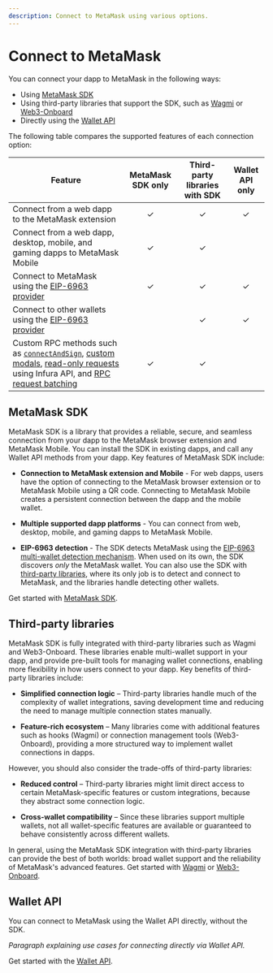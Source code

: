 ```yaml
---
description: Connect to MetaMask using various options.
---
```


# Connect to MetaMask

You can connect your dapp to MetaMask in the following ways:

- Using [MetaMask SDK](metamask-sdk/index.md)
- Using third-party libraries that support the SDK, such as [Wagmi](3rd-party-libraries/wagmi.md) or
  [Web3-Onboard](3rd-party-libraries/web3-onboard.md)
- Directly using the [Wallet API](wallet-api.md)

The following table compares the supported features of each connection option:

| Feature                                                                                                                                                                                                                                                                                            | MetaMask SDK only | Third-party libraries with SDK | Wallet API only |
|----------------------------------------------------------------------------------------------------------------------------------------------------------------------------------------------------------------------------------------------------------------------------------------------------|:-----------------:|:------------------------------:|:---------------:|
| Connect from a web dapp to the MetaMask extension                                                                                                                                                                                                                                                  |         ✓         |               ✓                |        ✓        |
| Connect from a web dapp, desktop, mobile, and gaming dapps to MetaMask Mobile                                                                                                                                                                                                                      |         ✓         |               ✓                |                 |
| Connect to MetaMask using the [EIP-6963 provider](../concepts/wallet-interoperability.md)                                                                                                                                                                                                          |         ✓         |               ✓                |        ✓        |
| Connect to other wallets using the [EIP-6963 provider](../concepts/wallet-interoperability.md)                                                                                                                                                                                                     |                   |               ✓                |        ✓        |
| Custom RPC methods such as [`connectAndSign`](../how-to/sign-data/connect-and-sign.md), [custom modals](../how-to/display/display-custom-modals.md), [read-only requests](../how-to/make-read-only-requests.md) using Infura API, and [RPC request batching](../how-to/batch-json-rpc-requests.md) |         ✓         |               ✓                |                 |

## MetaMask SDK

MetaMask SDK is a library that provides a reliable, secure, and seamless connection from your dapp
to the MetaMask browser extension and MetaMask Mobile.
You can install the SDK in existing dapps, and call any Wallet API methods from your dapp.
Key features of MetaMask SDK include:

- **Connection to MetaMask extension and Mobile** - For web dapps, users have the option of connecting
  to the MetaMask browser extension or to MetaMask Mobile using a QR code.
  Connecting to MetaMask Mobile creates a persistent connection between the dapp and the mobile wallet.

- **Multiple supported dapp platforms** - You can connect from web, desktop, mobile, and gaming dapps
  to MetaMask Mobile.

- **EIP-6963 detection** - The SDK detects MetaMask using the
  [EIP-6963 multi-wallet detection mechanism](../concepts/wallet-interoperability.md).
  When used on its own, the SDK discovers *only* the MetaMask wallet.
  You can also use the SDK with [third-party libraries](#third-party-libraries), where its only job
  is to detect and connect to MetaMask, and the libraries handle detecting other wallets.

Get started with [MetaMask SDK](metamask-sdk/index.md).

## Third-party libraries

MetaMask SDK is fully integrated with third-party libraries such as Wagmi and Web3-Onboard.
These libraries enable multi-wallet support in your dapp, and provide pre-built tools for managing
wallet connections, enabling more flexibility in how users connect to your dapp.
Key benefits of third-party libraries include:

- **Simplified connection logic**  – Third-party libraries handle much of the complexity of wallet
  integrations, saving development time and reducing the need to manage multiple connection states manually.

- **Feature-rich ecosystem** – Many libraries come with additional features such as hooks (Wagmi) or
  connection management tools (Web3-Onboard), providing a more structured way to implement wallet
  connections in dapps.

However, you should also consider the trade-offs of third-party libraries:

- **Reduced control** – Third-party libraries might limit direct access to certain MetaMask-specific
  features or custom integrations, because they abstract some connection logic.

- **Cross-wallet compatibility** – Since these libraries support multiple wallets, not all
  wallet-specific features are available or guaranteed to behave consistently across different wallets.

In general, using the MetaMask SDK integration with third-party libraries can provide the best of
both worlds: broad wallet support and the reliability of MetaMask's advanced features.
Get started with [Wagmi](3rd-party-libraries/wagmi.md) or
[Web3-Onboard](3rd-party-libraries/web3-onboard.md).

## Wallet API

You can connect to MetaMask using the Wallet API directly, without the SDK.

*Paragraph explaining use cases for connecting directly via Wallet API.*

Get started with the [Wallet API](wallet-api.md).
